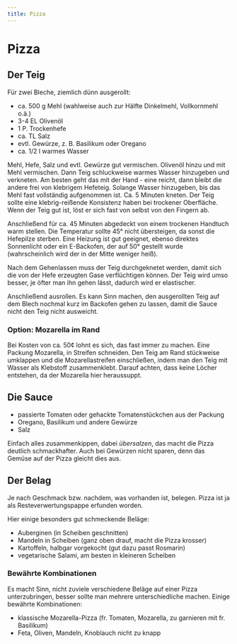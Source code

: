 ```yaml
---
title: Pizza
---
```

Pizza
=====

Der Teig
--------
Für zwei Bleche, ziemlich dünn ausgerollt:

* ca. 500 g Mehl (wahlweise auch zur Hälfte Dinkelmehl, Vollkornmehl o.ä.)
* 3-4 EL Olivenöl
* 1 P. Trockenhefe
* ca. TL Salz
* evtl. Gewürze, z. B. Basilikum oder Oregano
* ca. 1/2 l warmes Wasser

Mehl, Hefe, Salz und evtl. Gewürze gut vermischen. Olivenöl hinzu und mit
Mehl vermischen. Dann Teig schluckweise warmes Wasser hinzugeben und verkneten.
Am besten geht das mit der Hand - eine reicht, dann bleibt die andere frei von
klebrigem Hefeteig. Solange Wasser hinzugeben, bis das Mehl fast vollständig
aufgenommen ist. Ca. 5 Minuten kneten. Der Teig sollte eine klebrig-reißende
Konsistenz haben bei trockener Oberfläche. Wenn der Teig gut ist, löst er sich
fast von selbst von den Fingern ab.

Anschließend für ca. 45 Minuten abgedeckt von einem trockenen Handtuch warm 
stellen. Die Temperatur sollte 45° nicht übersteigen, da sonst die Hefepilze sterben.
Eine Heizung ist gut geeignet, ebenso direktes Sonnenlicht oder ein E-Backofen, der
auf 50° gestellt wurde (wahrscheinlich wird der in der Mitte weniger heiß).

Nach dem Gehenlassen muss der Teig durchgeknetet werden, damit sich die von der
Hefe erzeugten Gase verflüchtigen können. Der Teig wird umso besser, je öfter man
ihn gehen lässt, dadurch wird er elastischer.

Anschließend ausrollen. Es kann Sinn machen, den ausgerollten Teig auf dem Blech
nochmal kurz im Backofen gehen zu lassen, damit die Sauce nicht den Teig nicht
ausweicht.

### Option: Mozarella im Rand
Bei Kosten von ca. 50¢ lohnt es sich, das fast immer zu machen. Eine Packung Mozarella,
in Streifen schneiden. Den Teig am Rand stückweise umklappen und die Mozarellastreifen
einschließen, indem man den Teig mit Wasser als Klebstoff zusammenklebt. Darauf achten,
dass keine Löcher entstehen, da der Mozarella hier heraussuppt.

Die Sauce
---------
* passierte Tomaten oder gehackte Tomatenstückchen aus der Packung
* Oregano, Basilikum und andere Gewürze
* Salz

Einfach alles zusammenkippen, dabei _übersalzen_, das macht die Pizza deutlich
schmackhafter. Auch bei Gewürzen nicht sparen, denn das Gemüse auf der Pizza
gleicht dies aus.

Der Belag
---------
Je nach Geschmack bzw. nachdem, was vorhanden ist, belegen. Pizza ist ja als
Resteverwertungspappe erfunden worden.

Hier einige besonders gut schmeckende Beläge:
* Auberginen (in Scheiben geschnitten)
* Mandeln in Scheiben (ganz oben drauf, macht die Pizza krosser)
* Kartoffeln, halbgar vorgekocht (gut dazu passt Rosmarin)
* vegetarische Salami, am besten in kleineren Scheiben

### Bewährte Kombinationen
Es macht Sinn, nicht zuviele verschiedene Beläge auf einer Pizza unterzubringen,
besser sollte man mehrere unterschiedliche machen. Einige bewährte Kombinationen:

* klassische Mozarella-Pizza (fr. Tomaten, Mozarella, zu garnieren mit fr. Basilikum)
* Feta, Oliven, Mandeln, Knoblauch nicht zu knapp

